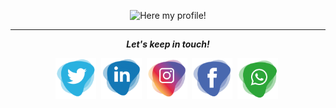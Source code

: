 <p align="center">
<img src="https://github.com/ErikGarfia/ErikGarfia/blob/master/ErikG.gif" alt="Here my profile!">
</p>

<hr>
<p align="center">
  <i><b>Let's keep in touch!</b></i>

  <p align="center">
    <a href="https://twitter.com/GarfiaErik" alt="Twitter"><img src="https://github.com/ErikGarfia/ErikGarfia/blob/master/twitter.png" height="65" width="65"></a>&nbsp;
    <a href="https://www.linkedin.com/in/erik-garfia-acevedo-ipn/" alt="Linkedin" ><img src="https://github.com/ErikGarfia/ErikGarfia/blob/master/link.png" height="65" width="65"></a>&nbsp;
    <a href="https://www.instagram.com/erik_ga_/" alt="Instagram"><img src="https://github.com/ErikGarfia/ErikGarfia/blob/master/instagram.png" height="65" width="65"></a>&nbsp;
     <a href="https://www.facebook.com/profile.php?id=100007104889288" alt="Facebook"><img src="https://github.com/ErikGarfia/ErikGarfia/blob/master/facebook.png" height="65" width="65"></a>&nbsp;
     <a href="https://api.whatsapp.com/send?phone=525544583690&text=Hola!%20Gracias%20por%20ponerte%20en%20contacto." alt="Whatsapp"><img src="https://github.com/ErikGarfia/ErikGarfia/blob/master/whatsapp.png" height="65" width="65"></a>&nbsp;
  </p>
    
</p>
